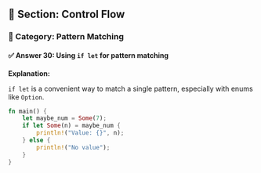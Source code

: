 ## 📘 Section: Control Flow  
### 🔹 Category: Pattern Matching  
#### ✅ Answer 30: Using `if let` for pattern matching

**Explanation:**

`if let` is a convenient way to match a single pattern, especially with enums like `Option`.

```rust
fn main() {
    let maybe_num = Some(7);
    if let Some(n) = maybe_num {
        println!("Value: {}", n);
    } else {
        println!("No value");
    }
}
```

